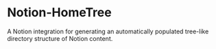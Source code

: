 # Notion-HomeTree
A Notion integration for generating an automatically populated tree-like directory structure of Notion content.
